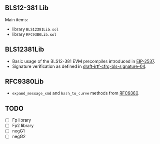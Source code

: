 ## BLS12-381 Lib

Main items:
- library `BLS12381Lib.sol`
- library `RFC9380Lib.sol`

## BLS12381Lib
- Basic usage of the BLS12-381 EVM precompiles introduced in [EIP-2537](https://eips.ethereum.org/EIPS/eip-2537).
- Signature verification as defined in [draft-irtf-cfrg-bls-signature-04](https://datatracker.ietf.org/doc/html/draft-irtf-cfrg-bls-signature-04).

## RFC9380Lib
- `expand_message_xmd` and `hash_to_curve` methods from [RFC9380](https://datatracker.ietf.org/doc/html/rfc9380).

## TODO

- [ ] Fp library
- [ ] Fp2 library
- [ ] negG1
- [ ] negG2